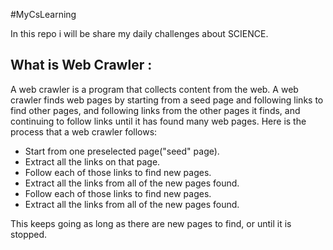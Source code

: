 #MyCsLearning

In this repo i will be share my daily challenges about SCIENCE.

## What is Web Crawler :
A web crawler is a program that collects content from the web. A web crawler finds web pages by
starting from a seed page and following links to find other pages, and following links from the other
pages it finds, and continuing to follow links until it has found many web pages.
Here is the process that a web crawler follows:
* Start from one preselected page("seed" page).
* Extract all the links on that page.
* Follow each of those links to find new pages.
* Extract all the links from all of the new pages found.
* Follow each of those links to find new pages.
* Extract all the links from all of the new pages found.


This keeps going as long as there are new pages to find, or until it is stopped.
